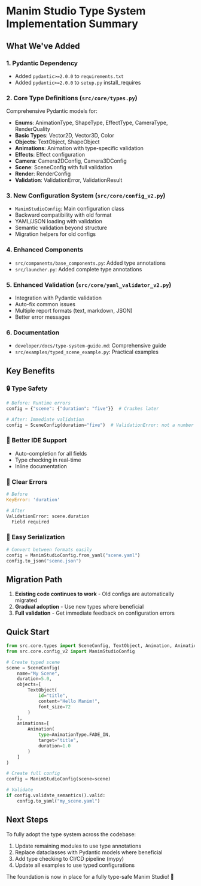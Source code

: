 # Manim Studio Type System Implementation Summary

## What We've Added

### 1. **Pydantic Dependency**
- Added `pydantic>=2.0.0` to `requirements.txt`
- Added `pydantic>=2.0.0` to `setup.py` install_requires

### 2. **Core Type Definitions** (`src/core/types.py`)
Comprehensive Pydantic models for:
- **Enums**: AnimationType, ShapeType, EffectType, CameraType, RenderQuality
- **Basic Types**: Vector2D, Vector3D, Color
- **Objects**: TextObject, ShapeObject
- **Animations**: Animation with type-specific validation
- **Effects**: Effect configuration
- **Camera**: Camera2DConfig, Camera3DConfig
- **Scene**: SceneConfig with full validation
- **Render**: RenderConfig
- **Validation**: ValidationError, ValidationResult

### 3. **New Configuration System** (`src/core/config_v2.py`)
- `ManimStudioConfig`: Main configuration class
- Backward compatibility with old format
- YAML/JSON loading with validation
- Semantic validation beyond structure
- Migration helpers for old configs

### 4. **Enhanced Components**
- `src/components/base_components.py`: Added type annotations
- `src/launcher.py`: Added complete type annotations

### 5. **Enhanced Validation** (`src/core/yaml_validator_v2.py`)
- Integration with Pydantic validation
- Auto-fix common issues
- Multiple report formats (text, markdown, JSON)
- Better error messages

### 6. **Documentation**
- `developer/docs/type-system-guide.md`: Comprehensive guide
- `src/examples/typed_scene_example.py`: Practical examples

## Key Benefits

### 🔒 Type Safety
```python
# Before: Runtime errors
config = {"scene": {"duration": "five"}}  # Crashes later

# After: Immediate validation
config = SceneConfig(duration="five")  # ValidationError: not a number
```

### 📝 Better IDE Support
- Auto-completion for all fields
- Type checking in real-time
- Inline documentation

### 🎯 Clear Errors
```python
# Before
KeyError: 'duration'

# After
ValidationError: scene.duration
  Field required
```

### 🔄 Easy Serialization
```python
# Convert between formats easily
config = ManimStudioConfig.from_yaml("scene.yaml")
config.to_json("scene.json")
```

## Migration Path

1. **Existing code continues to work** - Old configs are automatically migrated
2. **Gradual adoption** - Use new types where beneficial
3. **Full validation** - Get immediate feedback on configuration errors

## Quick Start

```python
from src.core.types import SceneConfig, TextObject, Animation, AnimationType
from src.core.config_v2 import ManimStudioConfig

# Create typed scene
scene = SceneConfig(
    name="My Scene",
    duration=5.0,
    objects=[
        TextObject(
            id="title",
            content="Hello Manim!",
            font_size=72
        )
    ],
    animations=[
        Animation(
            type=AnimationType.FADE_IN,
            target="title",
            duration=1.0
        )
    ]
)

# Create full config
config = ManimStudioConfig(scene=scene)

# Validate
if config.validate_semantics().valid:
    config.to_yaml("my_scene.yaml")
```

## Next Steps

To fully adopt the type system across the codebase:

1. Update remaining modules to use type annotations
2. Replace dataclasses with Pydantic models where beneficial
3. Add type checking to CI/CD pipeline (mypy)
4. Update all examples to use typed configurations

The foundation is now in place for a fully type-safe Manim Studio! 🎉